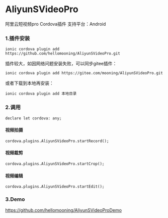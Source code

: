 # AliyunSVideoPro
阿里云短视频pro Cordova插件 
支持平台：Android

### 1.插件安装
    ionic cordova plugin add https://github.com/hellomooning/AliyunSVideoPro.git

插件较大，如因网络问题安装失败，可以同步gitee插件：

    ionic cordova plugin add https://gitee.com/mooning/AliyunSVideoPro.git

或者下载到本地再安装：
    
    ionic cordova plugin add 本地目录

### 2.调用

    declare let cordova: any;

#### 视频拍摄
    cordova.plugins.AliyunSVideoPro.startRecord();

#### 视频裁剪
    cordova.plugins.AliyunSVideoPro.startCrop();

#### 视频编辑
    cordova.plugins.AliyunSVideoPro.startEdit();

### 3.Demo
https://github.com/hellomooning/AliyunSVideoProDemo
